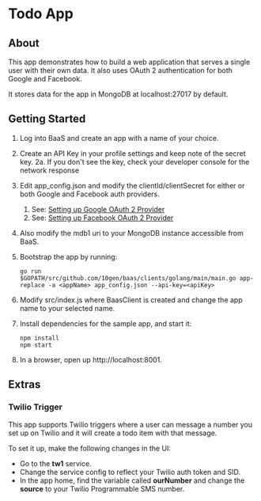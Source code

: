 # Todo App

## About
This app demonstrates how to build a web application that serves a single user with their own data. It also uses OAuth 2 authentication for both Google and Facebook.

It stores data for the app in MongoDB at localhost:27017 by default.

## Getting Started

1. Log into BaaS and create an app with a name of your choice.
2. Create an API Key in your profile settings and keep note of the secret key.
2a. If you don't see the key, check your developer console for the network response
3. Edit app_config.json and modify the clientId/clientSecret for either or both Google and Facebook auth providers.
	1. See: [Setting up Google OAuth 2 Provider](../../auth/builtin/oauth2/google/README.md)
	2. See: [Setting up Facebook OAuth 2 Provider](../../auth/builtin/oauth2/facebook/README.md)
4. Also modify the mdb1 uri to your MongoDB instance accessible from BaaS.
5. Bootstrap the app by running:

	```
	go run $GOPATH/src/github.com/10gen/baas/clients/golang/main/main.go app-replace -a <appName> app_config.json --api-key=<apiKey>
	```
6. Modify src/index.js where BaasClient is created and change the app name to your selected name.
7. Install dependencies for the sample app, and start it:

	```
	npm install
	npm start
	```

8. In a browser, open up http://localhost:8001.

## Extras

### Twilio Trigger

This app supports Twilio triggers where a user can message a number you set up on Twilio and it will create a todo item with that message.

To set it up, make the following changes in the UI:

* Go to the **tw1** service.
* Change the service config to reflect your Twilio auth token and SID.
* In the app home, find the variable called **ourNumber** and change the **source** to your Twilio Programmable SMS number.
